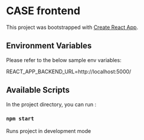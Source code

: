 # CASE frontend

This project was bootstrapped with [Create React App](https://github.com/facebook/create-react-app).

## Environment Variables

Please refer to the below sample env variables:

REACT_APP_BACKEND_URL=http://localhost:5000/

## Available Scripts

In the project directory, you can run :

### `npm start`

Runs project in development mode
